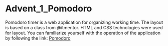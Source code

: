# Advent_1_Pomodoro
Pomodoro timer is a web application for organizing working time. The layout is based on a class from @itmentor. HTML and CSS technologies were used for layout.
You can familiarize yourself with the operation of the application by following the link: [Pomodoro](https://oksana-korobko.github.io/Advent_1_Pomodoro/)
